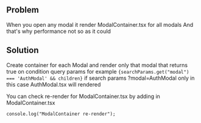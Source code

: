 ## Problem

When you open any modal it render ModalContainer.tsx for all modals
And that's why performance not so as it could

## Solution

Create container for each Modal and render only that modal that returns true on condition query params
for example `{searchParams.get("modal") === 'AuthModal' && children}` if search params ?modal=AuthModal
only in this case AuthModal.tsx will rendered

You can check re-render for ModalContainer.tsx by adding in ModalContainer.tsx

```tsx
console.log("ModalContainer re-render");
```
